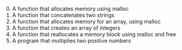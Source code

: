 0. A function that allocates memory using malloc
1. A function that concatenates two strings
2. A function that allocates memory for an array, using malloc
3. A function that creates an array of integers
4. A function that reallocates a memory block using malloc and free
5. A program that multiplies two positive numbers
